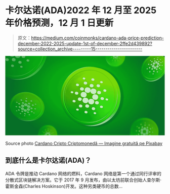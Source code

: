 # 卡尔达诺(ADA)2022 年 12 月至 2025 年价格预测，12 月 1 日更新

> 原文：<https://medium.com/coinmonks/cardano-ada-price-prediction-december-2022-2025-update-1st-of-december-2ffe2d439892?source=collection_archive---------15----------------------->

![](img/c4ecaa0a331e69caa5dd2a7eee15f862.png)

Source photo [Cardano Cripto Criptomonedă — Imagine gratuită pe Pixabay](https://pixabay.com/ro/illustrations/cardano-cripto-criptomoned%c4%83-7172952/)

## 到底什么是卡尔达诺(ADA)？

ADA 令牌是推动 Cardano 网络的燃料，Cardano 网络是第一个通过同行评审的分散式区块链解决方案。它于 2017 年 9 月发布，由以太坊前联合创始人查尔斯·霍斯金森(Charles Hoskinson)开发。这种另类硬币的总数…